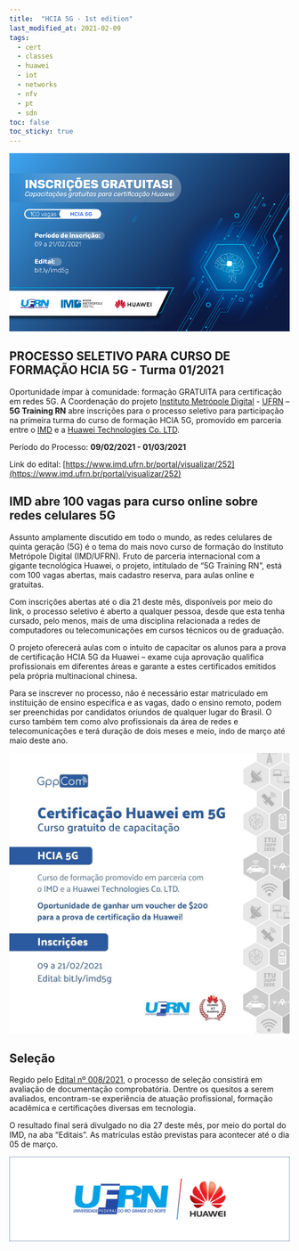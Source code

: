 ```yaml
---
title:  "HCIA 5G - 1st edition"
last_modified_at: 2021-02-09
tags:
  - cert
  - classes
  - huawei
  - iot
  - networks
  - nfv
  - pt
  - sdn
toc: false
toc_sticky: true
---
```


[![](/assets/images/posts/2021-02-09-hcia-5g/1.png)](https://www.imd.ufrn.br/portal/visualizar/252)

## PROCESSO SELETIVO PARA CURSO DE FORMAÇÃO HCIA 5G - Turma 01/2021

Oportunidade ímpar à comunidade: formação GRATUITA para certificação em redes 5G. A Coordenação do projeto [Instituto Metrópole Digital](https://www.imd.ufrn.br/) - [UFRN](https://www.ufrn.br/) – **5G Training RN** abre inscrições para o processo seletivo para participação na primeira turma do curso de formação HCIA 5G, promovido em parceria entre o [IMD](https://www.imd.ufrn.br/) e a [Huawei Technologies Co. LTD](https://www.huawei.com/br/).

Período do Processo: **09/02/2021 - 01/03/2021**

Link do edital: [https://www.imd.ufrn.br/portal/visualizar/252](https://www.imd.ufrn.br/portal/visualizar/252)

## IMD abre 100 vagas para curso online sobre redes celulares 5G

Assunto amplamente discutido em todo o mundo, as redes celulares de quinta geração (5G) é o tema do mais novo curso de formação do Instituto Metrópole Digital (IMD/UFRN). Fruto de parceria internacional com a gigante tecnológica Huawei, o projeto, intitulado de “5G Training RN”, está com 100 vagas abertas, mais cadastro reserva, para aulas online e gratuitas.

Com inscrições abertas até o dia 21 deste mês, disponíveis por meio do link, o processo seletivo é aberto a qualquer pessoa, desde que esta tenha cursado, pelo menos, mais de uma disciplina relacionada a redes de computadores ou telecomunicações em cursos técnicos ou de graduação.

O projeto oferecerá aulas com o intuito de capacitar os alunos para a prova de certificação HCIA 5G da Huawei – exame cuja aprovação qualifica profissionais em diferentes áreas e garante a estes certificados emitidos pela própria multinacional chinesa.

Para se inscrever no processo, não é necessário estar matriculado em instituição de ensino específica e as vagas, dado o ensino remoto, podem ser preenchidas por candidatos oriundos de qualquer lugar do Brasil. O curso também tem como alvo profissionais da área de redes e telecomunicações e terá duração de dois meses e meio, indo de março até maio deste ano.

[![](/assets/images/posts/2021-02-09-hcia-5g/3.jpg)](https://www.imd.ufrn.br/portal/visualizar/252)

## Seleção

Regido pelo [Edital nº 008/2021](https://imd.ufrn.br/portal/visualizar/252), o processo de seleção consistirá em avaliação de documentação comprobatória. Dentre os quesitos a serem avaliados, encontram-se experiência de atuação profissional, formação acadêmica e certificações diversas em tecnologia.

O resultado final será divulgado no dia 27 deste mês, por meio do portal do IMD, na aba “Editais”. As matrículas estão previstas para acontecer até o dia 05 de março.

![](/assets/images/posts/2021-02-09-hcia-5g/2.jpeg)